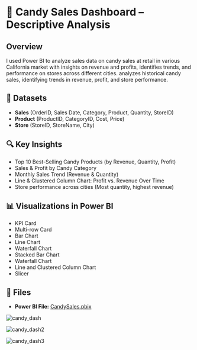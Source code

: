 # 🍬 Candy Sales Dashboard – Descriptive Analysis  

## Overview  
I used Power BI to analyze sales data on candy sales at retail in various California market with insights on revenue and profits, identifies trends, and performance on stores across different cities. analyzes historical candy sales, identifying trends in revenue, profit, and store performance.   

## 🔢 Datasets
- **Sales** (OrderID, Sales Date, Category, Product, Quantity, StoreID)
- **Product** (ProductID, CategoryID, Cost, Price)
- **Store** (StoreID, StoreName, City)


## 🔍 Key Insights  
- Top 10 Best-Selling Candy Products (by Revenue, Quantity, Profit)
- Sales & Profit by Candy Category
- Monthly Sales Trend (Revenue & Quantity)
- Line & Clustered Column Chart: Profit vs. Revenue Over Time
- Store performance across cities (Most quantity, highest revenue)

## 📊 Visualizations in Power BI
- KPI Card
- Multi-row Card
- Bar Chart
- Line Chart
- Waterfall Chart
- Stacked Bar Chart
- Waterfall Chart
- Line and Clustered Column Chart
- Slicer
 

## 📂 Files  
- **Power BI File:** [CandySales.pbix](CandySales.pbix)  
 
 
![candy_dash](https://github.com/user-attachments/assets/55e20671-7761-4512-9b14-1c3233c9a104)

![candy_dash2](https://github.com/user-attachments/assets/8fcaa277-b781-4862-a92c-3a340d1bea24)

![candy_dash3](https://github.com/user-attachments/assets/d3971860-bdf9-4504-9589-e7a3f57bbf62)
